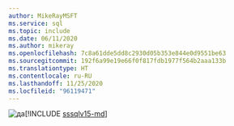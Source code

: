 ```yaml
---
author: MikeRayMSFT
ms.service: sql
ms.topic: include
ms.date: 06/11/2020
ms.author: mikeray
ms.openlocfilehash: 7c8a61dde5dd8c2930d05b353e844e0d9551be63
ms.sourcegitcommit: 192f6a99e19e66f0f817fdb1977f564b2aaa133b
ms.translationtype: HT
ms.contentlocale: ru-RU
ms.lasthandoff: 11/25/2020
ms.locfileid: "96119471"
---
```

<Token>![да](../media/yes-icon.png)[!INCLUDE [sssqlv15-md](../sssqlv15-md.md)]</Token>

